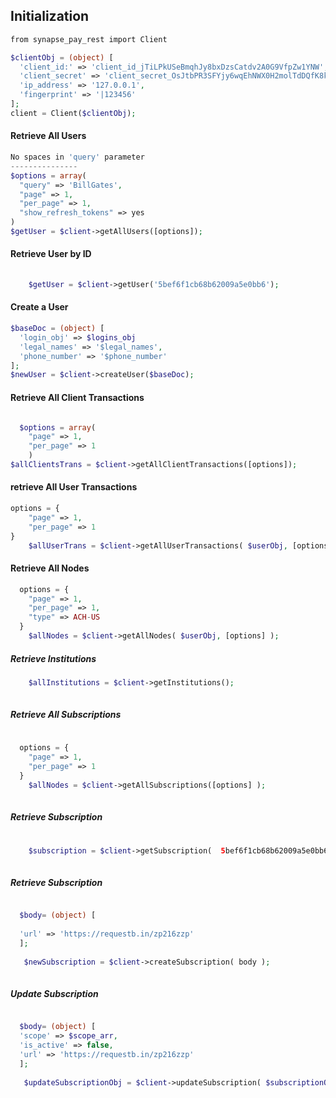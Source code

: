 ## Initialization

```php
from synapse_pay_rest import Client

$clientObj = (object) [
  'client_id:' => 'client_id_jTiLPkUSeBmqhJy8bxDzsCatdv2A0G9VfpZw1YNW',
  'client_secret' => 'client_secret_OsJtbPR3SFYjy6wqEhNWX0H2molTdDQfK8ka9Cip',
  'ip_address' => '127.0.0.1',
  'fingerprint' => '|123456'
];
client = Client($clientObj);
```

#### Retrieve All Users

```php
No spaces in 'query' parameter
---------------
$options = array(
  "query" => 'BillGates',
  "page" => 1,
  "per_page" => 1,
  "show_refresh_tokens" => yes
)
$getUser = $client->getAllUsers([options]);

```

#### Retrieve User by ID

```php
  
    $getUser = $client->getUser('5bef6f1cb68b62009a5e0bb6');
```

#### Create a User

```php
$baseDoc = (object) [
  'login_obj' => $logins_obj
  'legal_names' => '$legal_names',
  'phone_number' => '$phone_number'
];
$newUser = $client->createUser($baseDoc);
```

#### Retrieve All Client Transactions
```php

  $options = array(
    "page" => 1,
    "per_page" => 1
    )
$allClientsTrans = $client->getAllClientTransactions([options]);
```

#### retrieve All User Transactions
```php
options = {
    "page" => 1,
    "per_page" => 1
}
    $allUserTrans = $client->getAllUserTransactions( $userObj, [options] );
```

#### Retrieve All Nodes

```php
  options = {
    "page" => 1,
    "per_page" => 1,
    "type" => ACH-US
  }
    $allNodes = $client->getAllNodes( $userObj, [options] );
```


##### Retrieve Institutions
```php
    $allInstitutions = $client->getInstitutions();
    
```

##### Retrieve All Subscriptions
```php
   
  options = {
    "page" => 1,
    "per_page" => 1
  }
    $allNodes = $client->getAllSubscriptions([options] );
    
```


##### Retrieve Subscription
```php
  
    $subscription = $client->getSubscription(  5bef6f1cb68b62009a5e0bb6' );
    
```

##### Retrieve Subscription
```php  

  $body= (object) [
  
  'url' => 'https://requestb.in/zp216zzp'
  ];
  
   $newSubscription = $client->createSubscription( body );
    
```

##### Update Subscription
```php  

  $body= (object) [
  'scope' => $scope_arr,
  'is_active' => false,
  'url' => 'https://requestb.in/zp216zzp'
  ];
  
   $updateSubscriptionObj = $client->updateSubscription( $subscriptionObj, $body );
    
```

